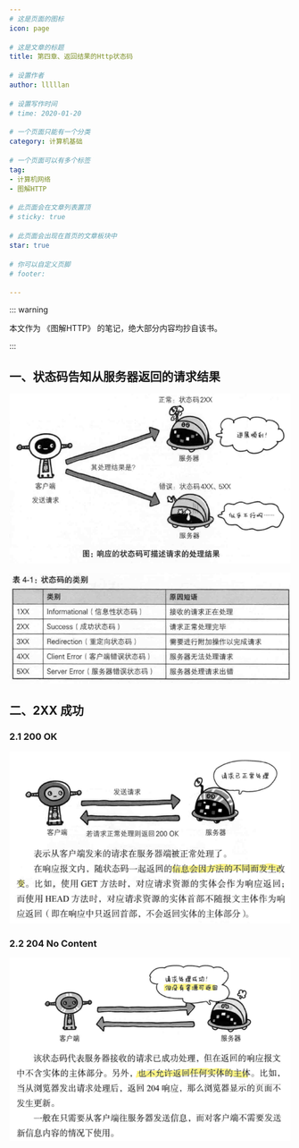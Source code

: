 ```yaml
---
# 这是页面的图标
icon: page

# 这是文章的标题
title: 第四章、返回结果的Http状态码

# 设置作者
author: lllllan

# 设置写作时间
# time: 2020-01-20

# 一个页面只能有一个分类
category: 计算机基础

# 一个页面可以有多个标签
tag:
- 计算机网络
- 图解HTTP

# 此页面会在文章列表置顶
# sticky: true

# 此页面会出现在首页的文章板块中
star: true

# 你可以自定义页脚
# footer: 

---
```




::: warning

本文作为 《图解HTTP》 的笔记，绝大部分内容均抄自该书。

:::



## 一、状态码告知从服务器返回的请求结果

![image-20220312143535794](README.assets/image-20220312143535794.png)

![image-20220312143606430](README.assets/image-20220312143606430.png)



## 二、2XX 成功



### 2.1 200 OK

![image-20220312143852661](README.assets/image-20220312143852661.png)



### 2.2 204 No Content

![image-20220312144027275](README.assets/image-20220312144027275.png)

